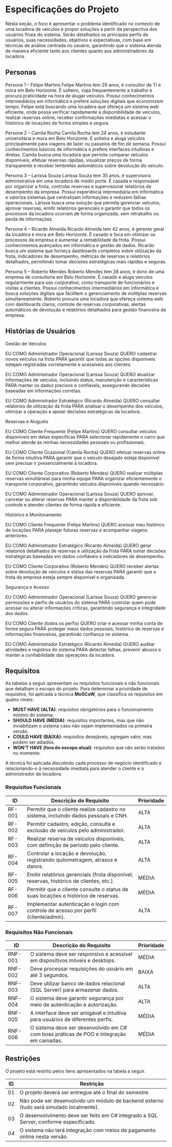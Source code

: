 # Especificações do Projeto

Nesta seção, o foco é apresentar o problema identificado no contexto de uma locadora de veículos e propor soluções a partir da perspectiva dos usuários finais do sistema. Serão detalhados os principais perfis de usuários, suas necessidades, objetivos e expectativas, com base em técnicas de análise centrada no usuário, garantindo que o sistema atenda de maneira eficiente tanto aos clientes quanto aos administradores da locadora.

## Personas

Persona 1 – Felipe Martins
Felipe Martins tem 29 anos, é consultor de TI e mora em Belo Horizonte. É solteiro, viaja frequentemente a trabalho e procura praticidade na hora de alugar veículos. Possui conhecimentos intermediários em informática e prefere soluções digitais que economizem tempo. Felipe está buscando uma locadora que ofereça um sistema web eficiente, onde possa verificar rapidamente a disponibilidade de veículos, realizar reservas online, receber confirmações imediatas e acessar o histórico de locações de forma simples e segura.

Persona 2 – Camila Rocha
Camila Rocha tem 24 anos, é estudante universitária e mora em Belo Horizonte. É solteira e aluga veículos principalmente para viagens de lazer ou passeios de fim de semana. Possui conhecimentos básicos de informática e prefere interfaces intuitivas e diretas. Camila busca uma locadora que permita comparar veículos disponíveis, efetuar reservas rápidas, visualizar preços de forma transparente e receber lembretes automáticos sobre devolução do veículo.

Persona 3 – Larissa Souza
Larissa Souza tem 35 anos, é supervisora administrativa em uma locadora de médio porte. É casada e responsável por organizar a frota, controlar reservas e supervisionar relatórios de desempenho da empresa. Possui experiência intermediária em informática e valoriza sistemas que centralizam informações e reduzem falhas operacionais. Larissa busca uma solução que permita gerenciar veículos, aprovar reservas, emitir relatórios gerenciais e garantir que todos os processos da locadora ocorram de forma organizada, sem retrabalho ou perda de informações.

Persona 4 – Ricardo Almeida
Ricardo Almeida tem 42 anos, é gerente geral da locadora e mora em Belo Horizonte. É casado e foca em otimizar os processos da empresa e aumentar a rentabilidade da frota. Possui conhecimentos avançados em informática e gestão de dados. Ricardo busca um sistema que forneça dashboards completos sobre utilização da frota, indicadores de desempenho, métricas de reservas e relatórios detalhados, permitindo tomar decisões estratégicas mais rápidas e seguras.

Persona 5 – Roberto Mendes
Roberto Mendes tem 38 anos, é dono de uma empresa de consultoria em Belo Horizonte. É casado e aluga veículos regularmente para uso corporativo, como transporte de funcionários e visitas a clientes. Possui conhecimentos intermediários em informática e busca soluções digitais que facilitem o gerenciamento de múltiplas reservas simultaneamente. Roberto procura uma locadora que ofereça sistema web com dashboards claros, controle de reservas corporativas, alertas automáticos de devolução e relatórios detalhados para gestão financeira da empresa.

## Histórias de Usuários

Gestão de Veículos

EU COMO Administrador Operacional (Larissa Souza)
QUERO cadastrar novos veículos na frota
PARA garantir que todas as opções disponíveis estejam registradas corretamente e acessíveis aos clientes.

EU COMO Administrador Operacional (Larissa Souza)
QUERO atualizar informações de veículos, incluindo status, manutenção e características
PARA manter os dados precisos e confiáveis, assegurando decisões baseadas em informações corretas.

EU COMO Administrador Estratégico (Ricardo Almeida)
QUERO consultar relatórios de utilização da frota
PARA analisar o desempenho dos veículos, otimizar a operação e apoiar decisões estratégicas da locadora.

Reservas e Aluguéis

EU COMO Cliente Frequente (Felipe Martins)
QUERO consultar veículos disponíveis em datas específicas
PARA selecionar rapidamente o carro que melhor atende às minhas necessidades pessoais ou profissionais.

EU COMO Cliente Ocasional (Camila Rocha)
QUERO efetuar reservas online de forma intuitiva
PARA garantir que o veículo desejado esteja disponível sem precisar ir presencialmente à locadora.

EU COMO Cliente Corporativo (Roberto Mendes)
QUERO realizar múltiplas reservas simultâneas para minha equipe
PARA organizar eficientemente o transporte corporativo, garantindo veículos disponíveis quando necessário.

EU COMO Administrador Operacional (Larissa Souza)
QUERO aprovar, cancelar ou alterar reservas
PARA manter a disponibilidade da frota sob controle e atender clientes de forma rápida e eficiente.

Histórico e Monitoramento

EU COMO Cliente Frequente (Felipe Martins)
QUERO acessar meu histórico de locações
PARA planejar futuras reservas e acompanhar viagens anteriores.

EU COMO Administrador Estratégico (Ricardo Almeida)
QUERO gerar relatórios detalhados de reservas e utilização da frota
PARA tomar decisões estratégicas baseadas em dados confiáveis e indicadores de desempenho.

EU COMO Cliente Corporativo (Roberto Mendes)
QUERO receber alertas sobre devolução de veículos e status das reservas
PARA garantir que a frota da empresa esteja sempre disponível e organizada.

Segurança e Acesso

EU COMO Administrador Operacional (Larissa Souza)
QUERO gerenciar permissões e perfis de usuários do sistema
PARA controlar quem pode acessar ou alterar informações críticas, garantindo segurança e integridade dos dados.

EU COMO Cliente (todos os perfis)
QUERO criar e acessar minha conta de forma segura
PARA proteger meus dados pessoais, histórico de reservas e informações financeiras, garantindo confiança no sistema.

EU COMO Administrador Estratégico (Ricardo Almeida)
QUERO auditar atividades e registros do sistema
PARA detectar falhas, prevenir abusos e manter a confiabilidade das operações da locadora.

## Requisitos

As tabelas a seguir apresentam os requisitos funcionais e não funcionais que detalham o escopo do projeto. Para determinar a prioridade de requisitos, foi aplicada a técnica **MoSCoW**, que classifica os requisitos em quatro níveis:
- **MUST HAVE (ALTA)**: requisitos obrigatórios para o funcionamento mínimo do sistema.
- **SHOULD HAVE (MÉDIA)**: requisitos importantes, mas que não inviabilizam o sistema caso não sejam implementados na primeira versão.
- **COULD HAVE (BAIXA)**: requisitos desejáveis, agregam valor, mas podem ser adiados.
- **WON’T HAVE (fora do escopo atual)**: requisitos que não serão tratados no momento.

A técnica foi aplicada discutindo cada processo de negócio identificado e relacionando-o à necessidade imediata para atender o cliente e o administrador da locadora.

### Requisitos Funcionais

| ID     | Descrição do Requisito                                                                 | Prioridade |
|--------|-----------------------------------------------------------------------------------------|------------|
| RF-001 | Permitir que o cliente realize cadastro no sistema, incluindo dados pessoais e CNH.     | ALTA       |
| RF-002 | Permitir cadastro, edição, consulta e exclusão de veículos pelo administrador.           | ALTA       |
| RF-003 | Realizar reserva de veículos disponíveis, com definição de período pelo cliente.         | ALTA       |
| RF-004 | Controlar a locação e devolução, registrando quilometragem, atrasos e danos.             | ALTA       |
| RF-005 | Emitir relatórios gerenciais (frota disponível, reservas, histórico de clientes, etc.).  | MÉDIA      |
| RF-006 | Permitir que o cliente consulte o status de suas locações e histórico de reservas.       | MÉDIA      |
| RF-007 | Implementar autenticação e login com controle de acesso por perfil (cliente/admin).      | ALTA       |

### Requisitos Não Funcionais

| ID      | Descrição do Requisito                                                               | Prioridade |
|---------|---------------------------------------------------------------------------------------|------------|
| RNF-001 | O sistema deve ser responsivo e acessível em dispositivos móveis e desktops.          | MÉDIA      |
| RNF-002 | Deve processar requisições do usuário em até 3 segundos.                              | BAIXA      |
| RNF-003 | Deve utilizar banco de dados relacional (SQL Server) para armazenar dados.            | ALTA       |
| RNF-004 | O sistema deve garantir segurança por meio de autenticação e autorização.             | ALTA       |
| RNF-005 | A interface deve ser amigável e intuitiva para usuários de diferentes perfis.         | MÉDIA      |
| RNF-006 | O sistema deve ser desenvolvido em C# com boas práticas de POO e integração em camadas.| MÉDIA     |

## Restrições

O projeto está restrito pelos itens apresentados na tabela a seguir.

| ID | Restrição                                                                 |
|----|---------------------------------------------------------------------------|
| 01 | O projeto deverá ser entregue até o final do semestre.                    |
| 02 | Não pode ser desenvolvido um módulo de backend externo (tudo será simulado localmente). |
| 03 | O desenvolvimento deve ser feito em C# integrado a SQL Server, conforme especificado. |
| 04 | O sistema não terá integração com meios de pagamento online nesta versão. |
